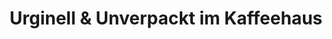 ---
title: "Urginell & Unverpackt im Kaffeehaus"
url: /remscheid/urginell-und-unverpackt-im-kaffeehaus/
shop: Lebensmittel
---